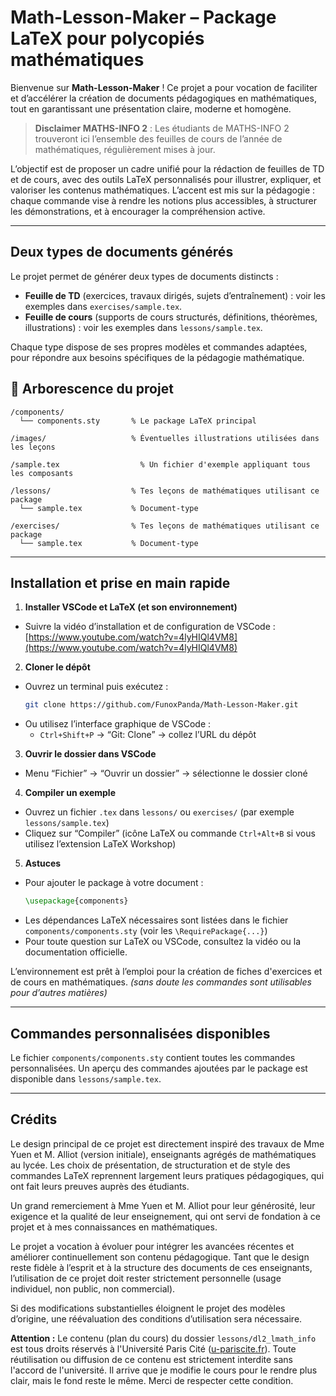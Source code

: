 # Math-Lesson-Maker – Package LaTeX pour polycopiés mathématiques

Bienvenue sur **Math-Lesson-Maker** ! Ce projet a pour vocation de faciliter et d’accélérer la création de documents pédagogiques en mathématiques, tout en garantissant une présentation claire, moderne et homogène. 

> **Disclaimer MATHS-INFO 2** :
> Les étudiants de MATHS-INFO 2 trouveront ici l’ensemble des feuilles de cours de l’année de mathématiques, régulièrement mises à jour.

L’objectif est de proposer un cadre unifié pour la rédaction de feuilles de TD et de cours, avec des outils LaTeX personnalisés pour illustrer, expliquer, et valoriser les contenus mathématiques. L’accent est mis sur la pédagogie : chaque commande vise à rendre les notions plus accessibles, à structurer les démonstrations, et à encourager la compréhension active.

---

## Deux types de documents générés

Le projet permet de générer deux types de documents distincts :

- **Feuille de TD** (exercices, travaux dirigés, sujets d’entraînement) : voir les exemples dans `exercises/sample.tex`.
- **Feuille de cours** (supports de cours structurés, définitions, théorèmes, illustrations) : voir les exemples dans `lessons/sample.tex`.

Chaque type dispose de ses propres modèles et commandes adaptées, pour répondre aux besoins spécifiques de la pédagogie mathématique.


## 📁 Arborescence du projet

```
/components/
  └── components.sty       % Le package LaTeX principal

/images/                   % Éventuelles illustrations utilisées dans les leçons

/sample.tex                  % Un fichier d'exemple appliquant tous les composants

/lessons/                  % Tes leçons de mathématiques utilisant ce package
  └── sample.tex           % Document-type

/exercises/                % Tes leçons de mathématiques utilisant ce package
  └── sample.tex           % Document-type
```

---

## Installation et prise en main rapide

1. **Installer VSCode et LaTeX (et son environnement)**
  - Suivre la vidéo d’installation et de configuration de VSCode : [https://www.youtube.com/watch?v=4lyHIQl4VM8](https://www.youtube.com/watch?v=4lyHIQl4VM8)

2. **Cloner le dépôt**
  - Ouvrez un terminal puis exécutez :
    ```bash
    git clone https://github.com/FunoxPanda/Math-Lesson-Maker.git
    ```
  - Ou utilisez l’interface graphique de VSCode :
    - `Ctrl+Shift+P` → “Git: Clone” → collez l’URL du dépôt

3. **Ouvrir le dossier dans VSCode**
  - Menu “Fichier” → “Ouvrir un dossier” → sélectionne le dossier cloné

4. **Compiler un exemple**
  - Ouvrez un fichier `.tex` dans `lessons/` ou `exercises/` (par exemple `lessons/sample.tex`)
  - Cliquez sur “Compiler” (icône LaTeX ou commande `Ctrl+Alt+B` si vous utilisez l’extension LaTeX Workshop)

5. **Astuces**
  - Pour ajouter le package à votre document :
    ```latex
    \usepackage{components}
    ```
  - Les dépendances LaTeX nécessaires sont listées dans le fichier `components/components.sty` (voir les `\RequirePackage{...}`)
  - Pour toute question sur LaTeX ou VSCode, consultez la vidéo ou la documentation officielle.

L’environnement est prêt à l’emploi pour la création de fiches d'exercices et de cours en mathématiques. _(sans doute les commandes sont utilisables pour d’autres matières)_

---

## Commandes personnalisées disponibles

Le fichier `components/components.sty` contient toutes les commandes personnalisées. Un aperçu des commandes ajoutées par le package est disponible dans `lessons/sample.tex`.

---

## Crédits

Le design principal de ce projet est directement inspiré des travaux de Mme Yuen et M. Alliot (version initiale), enseignants agrégés de mathématiques au lycée. Les choix de présentation, de structuration et de style des commandes LaTeX reprennent largement leurs pratiques pédagogiques, qui ont fait leurs preuves auprès des étudiants.

Un grand remerciement à Mme Yuen et M. Alliot pour leur générosité, leur exigence et la qualité de leur enseignement, qui ont servi de fondation à ce projet et à mes connaissances en mathématiques.

Le projet a vocation à évoluer pour intégrer les avancées récentes et améliorer continuellement son contenu pédagogique. Tant que le design reste fidèle à l’esprit et à la structure des documents de ces enseignants, l’utilisation de ce projet doit rester strictement personnelle (usage individuel, non public, non commercial).

Si des modifications substantielles éloignent le projet des modèles d’origine, une réévaluation des conditions d’utilisation sera nécessaire.

**Attention :** Le contenu (plan du cours) du dossier `lessons/dl2_lmath_info` est tous droits réservés à l'Université Paris Cité ([u-pariscite.fr](https://u-pariscite.fr)). Toute réutilisation ou diffusion de ce contenu est strictement interdite sans l'accord de l'université. Il arrive que je modifie le cours pour le rendre plus clair, mais le fond reste le même. Merci de respecter cette condition.